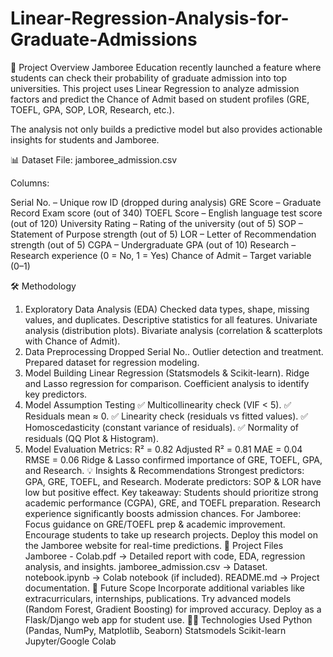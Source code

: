 # Linear-Regression-Analysis-for-Graduate-Admissions
📌 Project Overview
   Jamboree Education recently launched a feature where students can check their probability of graduate admission into top universities.
This project uses Linear Regression to analyze admission factors and predict the Chance of Admit based on student profiles (GRE, TOEFL, GPA, SOP, LOR, Research, etc.).

The analysis not only builds a predictive model but also provides actionable insights for students and Jamboree.


📊 Dataset
  File: jamboree_admission.csv

Columns:

Serial No. – Unique row ID (dropped during analysis)
GRE Score – Graduate Record Exam score (out of 340)
TOEFL Score – English language test score (out of 120)
University Rating – Rating of the university (out of 5)
SOP – Statement of Purpose strength (out of 5)
LOR – Letter of Recommendation strength (out of 5)
CGPA – Undergraduate GPA (out of 10)
Research – Research experience (0 = No, 1 = Yes)
Chance of Admit – Target variable (0–1)

🛠️ Methodology
1. Exploratory Data Analysis (EDA)
Checked data types, shape, missing values, and duplicates.
Descriptive statistics for all features.
Univariate analysis (distribution plots).
Bivariate analysis (correlation & scatterplots with Chance of Admit).
2. Data Preprocessing
Dropped Serial No..
Outlier detection and treatment.
Prepared dataset for regression modeling.
3. Model Building
Linear Regression (Statsmodels & Scikit-learn).
Ridge and Lasso regression for comparison.
Coefficient analysis to identify key predictors.
4. Model Assumption Testing
✅ Multicollinearity check (VIF < 5).
✅ Residuals mean ≈ 0.
✅ Linearity check (residuals vs fitted values).
✅ Homoscedasticity (constant variance of residuals).
✅ Normality of residuals (QQ Plot & Histogram).
5. Model Evaluation
Metrics:
R² = 0.82
Adjusted R² = 0.81
MAE = 0.04
RMSE = 0.06
Ridge & Lasso confirmed importance of GRE, TOEFL, GPA, and Research.
💡 Insights & Recommendations
Strongest predictors: GPA, GRE, TOEFL, and Research.
Moderate predictors: SOP & LOR have low but positive effect.
Key takeaway: Students should prioritize strong academic performance (CGPA), GRE, and TOEFL preparation. Research experience significantly boosts admission chances.
For Jamboree:
Focus guidance on GRE/TOEFL prep & academic improvement.
Encourage students to take up research projects.
Deploy this model on the Jamboree website for real-time predictions.
📂 Project Files
Jamboree - Colab.pdf → Detailed report with code, EDA, regression analysis, and insights.
jamboree_admission.csv → Dataset.
notebook.ipynb → Colab notebook (if included).
README.md → Project documentation.
🚀 Future Scope
Incorporate additional variables like extracurriculars, internships, publications.
Try advanced models (Random Forest, Gradient Boosting) for improved accuracy.
Deploy as a Flask/Django web app for student use.
🧑‍💻 Technologies Used
Python (Pandas, NumPy, Matplotlib, Seaborn)
Statsmodels
Scikit-learn
Jupyter/Google Colab

